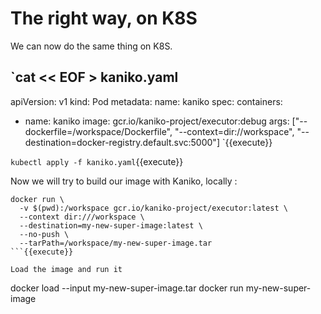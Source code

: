 # The right way, on K8S

We can now do the same thing on K8S.

`cat << EOF > kaniko.yaml
---
apiVersion: v1
kind: Pod
metadata:
  name: kaniko
spec:
  containers:
  - name: kaniko
    image: gcr.io/kaniko-project/executor:debug
    args: ["--dockerfile=/workspace/Dockerfile",
            "--context=dir://workspace",
            "--destination=docker-registry.default.svc:5000"]
`{{execute}}

`kubectl apply -f kaniko.yaml`{{execute}}

Now we will try to build our image with Kaniko, locally :
```
docker run \
  -v $(pwd):/workspace gcr.io/kaniko-project/executor:latest \
  --context dir:///workspace \
  --destination=my-new-super-image:latest \
  --no-push \
  --tarPath=/workspace/my-new-super-image.tar
```{{execute}}

Load the image and run it
```
docker load --input my-new-super-image.tar
docker run  my-new-super-image
```{{execute}}
